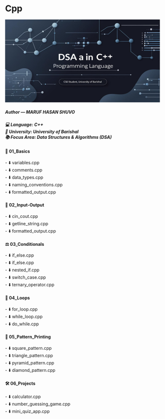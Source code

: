 # Cpp
<div align="center">
  <img src="new100.jpg" alt="Maruf Hasan Shuvo"height="270" width="600"/>
</div>
<h5><b>Author — <i>MARUF HASAN SHUVO</i></b></h5>

<h5>
💻 Language: C++<br>
🏫 University: University of Barishal<br>
📚 Focus Area: Data Structures & Algorithms (DSA)</h5>

<h4>🔰 01_Basics </h4>
- ⬇️ variables.cpp<br>
- ⬇️ comments.cpp<br>
- ⬇️ data_types.cpp<br>
- ⬇️ naming_conventions.cpp<br>
- ⬇️ formatted_output.cpp

<h4>🧾 02_Input-Output</h4>
- ⬇️ cin_cout.cpp<br>
- ⬇️ getline_string.cpp<br>
- ⬇️ formatted_output.cpp

<h4>⚖️ 03_Conditionals</h4>
- ⬇️ if_else.cpp<br>
- ⬇️ if_else.cpp<br>
- ⬇️ nested_if.cpp<br>
- ⬇️ switch_case.cpp<br>
- ⬇️ ternary_operator.cpp

<h4>🔁 04_Loops</h4>
- ⬇️ for_loop.cpp<br>
- ⬇️ while_loop.cpp<br>
- ⬇️ do_while.cpp

<h4>🧩 05_Pattern_Printing</h4>
- ⬇️ square_pattern.cpp<br>
- ⬇️ triangle_pattern.cpp<br>
- ⬇️ pyramid_pattern.cpp<br>
- ⬇️ diamond_pattern.cpp

<h4>🛠️ 06_Projects</h4>
- ⬇️ calculator.cpp<br>
- ⬇️ number_guessing_game.cpp<br>
- ⬇️ mini_quiz_app.cpp<br>





























